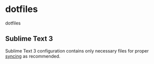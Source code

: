 # dotfiles
dotfiles

## Sublime Text 3
Sublime Text 3 configuration contains only necessary files for proper [syncing](https://packagecontrol.io/docs/syncing) as recommended.